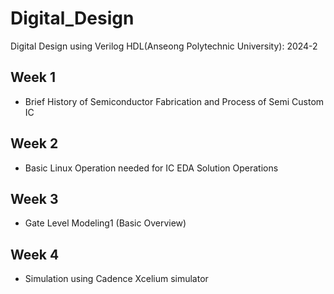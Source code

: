 # Digital_Design
Digital Design using Verilog HDL(Anseong Polytechnic University): 2024-2

## Week 1
* Brief History of Semiconductor Fabrication and Process of Semi Custom IC


## Week 2
* Basic Linux Operation needed for IC EDA Solution Operations

## Week 3
* Gate Level Modeling1 (Basic Overview)
## Week 4
* Simulation using Cadence Xcelium simulator
